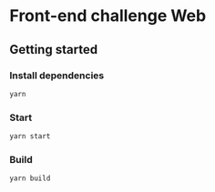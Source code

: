 # Front-end challenge Web

## Getting started
 
### Install dependencies
```bash
yarn
```

### Start
```bash
yarn start
```

### Build
```bash
yarn build
```
